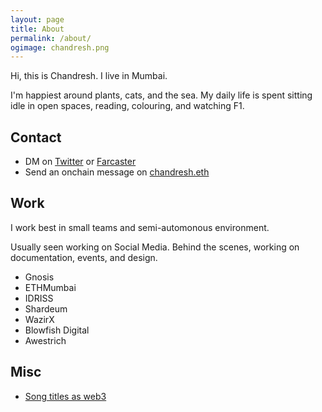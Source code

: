 ```yaml
---
layout: page
title: About
permalink: /about/
ogimage: chandresh.png
---
```


Hi, this is Chandresh. I live in Mumbai.

I'm happiest around plants, cats, and the sea. My daily life is spent sitting idle in open spaces, reading, colouring, and watching F1.

## Contact
  - DM on [Twitter](https://x.com/thisischandresh) or [Farcaster](https://warpcast.com/chandresh.eth)
  - Send an onchain message on [chandresh.eth](https://etherscan.io/address/chandresh.eth)

## Work
I work best in small teams and semi-automonous environment.

Usually seen working on Social Media. Behind the scenes, working on documentation, events, and design.
  - Gnosis
  - ETHMumbai
  - IDRISS
  - Shardeum
  - WazirX
  - Blowfish Digital
  - Awestrich

## Misc
  - [Song titles as web3](https://twitter.com/search?q=as%20web3%20(from:@thisischandresh))
